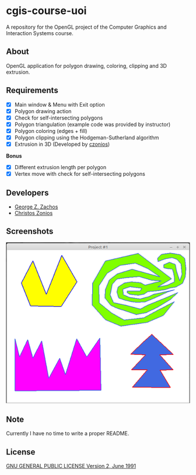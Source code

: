 # cgis-course-uoi

A repository for the OpenGL project of the Computer Graphics and Interaction Systems course.

## About
OpenGL application for polygon drawing, coloring, clipping and 3D extrusion.

## Requirements

 - [x] Main window & Menu with Exit option
 - [x] Polygon drawing action
 - [x] Check for self-intersecting polygons
 - [x] Polygon triangulation (example code was provided by instructor)
 - [x] Polygon coloring (edges + fill)
 - [x] Polygon clipping using the Hodgeman-Sutherland algorithm
 - [x] Extrusion in 3D (Developed by [czonios](https://czonios.github.io/))

__Bonus__ 
 - [x] Different extrusion length per polygon
 - [x] Vertex move with check for self-intersecting polygons

## Developers
 - [George Z. Zachos](https://gzachos.com)
 - [Christos Zonios](https://czonios.github.io/)

## Screenshots

![polygons.png](photos/polygons.png)

## Note
Currently I have no time to write a proper README.

## License
[GNU GENERAL PUBLIC LICENSE Version 2, June 1991](LICENSE)
